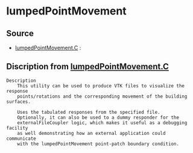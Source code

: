 # lumpedPointMovement

## Source

- [lumpedPointMovement.C](lumpedPointMovement.C) : 


## Discription from [lumpedPointMovement.C](lumpedPointMovement.C)

```
Description
    This utility can be used to produce VTK files to visualize the response
    points/rotations and the corresponding movement of the building surfaces.

    Uses the tabulated responses from the specified file.
    Optionally, it can also be used to a dummy responder for the
    externalFileCoupler logic, which makes it useful as a debugging facility
    as well demonstrating how an external application could communicate
    with the lumpedPointMovement point-patch boundary condition.


```


